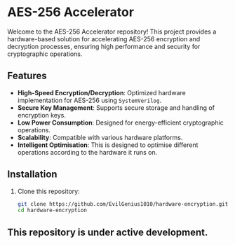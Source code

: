 

# AES-256 Accelerator

Welcome to the AES-256 Accelerator repository! This project provides a hardware-based solution for accelerating AES-256 encryption and decryption processes, ensuring high performance and security for cryptographic operations.

## Features

- **High-Speed Encryption/Decryption**: Optimized hardware implementation for AES-256 using `SystemVerilog`.
- **Secure Key Management**: Supports secure storage and handling of encryption keys.
- **Low Power Consumption**: Designed for energy-efficient cryptographic operations.
- **Scalability**: Compatible with various hardware platforms.
- **Intelligent Optimisation**: This is designed to optimise different operations according to the hardware it runs on.



## Installation

1. Clone this repository:
   ```bash
   git clone https://github.com/EvilGenius1010/hardware-encryption.git
   cd hardware-encryption

## This repository is under active development.
